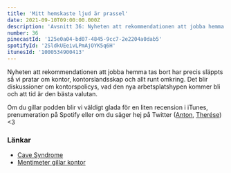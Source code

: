 ```yaml
---
title: 'Mitt hemskaste ljud är prassel'
date: 2021-09-10T09:00:00.000Z
description: 'Avsnitt 36: Nyheten att rekommendationen att jobba hemma tas bort har precis släppts så vi pratar om kontor, kontorslandsskap och allt runt omkring.'
number: 36
pinecastId: '125e0a04-bd07-4845-9cc7-2e2204a0dab5'
spotifyId: '2SldkUEeivLPmAjOYK5q6H'
itunesId: '1000534900413'
---
```


Nyheten att rekommendationen att jobba hemma tas bort har precis släppts så vi pratar om kontor, kontorslandsskap och allt runt omkring. Det blir diskussioner om kontorspolicys, vad den nya arbetsplatshypen kommer bli och att tid är den bästa valutan.

Om du gillar podden blir vi väldigt glada för en liten recension i iTunes, prenumeration på Spotify eller om du säger hej på Twitter ([Anton](https://twitter.com/Awnton), [Therése](https://twitter.com/tkomstadius)) <3

### Länkar

- [Cave Syndrome](https://www.scientificamerican.com/article/cave-syndrome-keeps-the-vaccinated-in-social-isolation1/)
- [Mentimeter gillar kontor](https://www.linkedin.com/posts/annagullstrand_breakit-live-daniel-ek-vill-köpa-arsenal-activity-6793839759102885888-vvvN)
